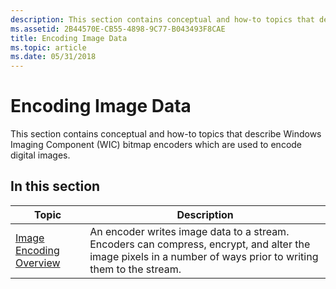 ```yaml
---
description: This section contains conceptual and how-to topics that describe Windows Imaging Component (WIC) bitmap encoders which are used to encode digital images.
ms.assetid: 2B44570E-CB55-4898-9C77-B043493F8CAE
title: Encoding Image Data
ms.topic: article
ms.date: 05/31/2018
---
```


# Encoding Image Data

This section contains conceptual and how-to topics that describe Windows Imaging Component (WIC) bitmap encoders which are used to encode digital images.

## In this section



| Topic                                                           | Description                                                                                                                                                               |
|-----------------------------------------------------------------|---------------------------------------------------------------------------------------------------------------------------------------------------------------------------|
| [Image Encoding Overview](-wic-creating-encoder.md)<br/> | An encoder writes image data to a stream. Encoders can compress, encrypt, and alter the image pixels in a number of ways prior to writing them to the stream. <br/> |



 

 

 





